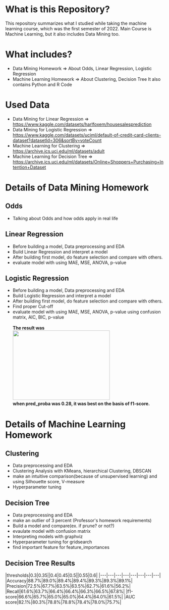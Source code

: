 # What is this Repository?
This repository summarizes what I studied while taking the machine learning course, which was the first semester of 2022. Main Course is Machine Learning, but it also includes Data Mining too. 

# What includes?
+ Data Mining Homework => About Odds, Linear Regression, Logistic Regression
+ Machine Learning Homework => About Clustering, Decision Tree
It also contains Python and R Code

# Used Data
+ Data Mining for Linear Regression => https://www.kaggle.com/datasets/harlfoxem/housesalesprediction
+ Data Mining for Logistic Regression => https://www.kaggle.com/datasets/uciml/default-of-credit-card-clients-dataset?datasetId=306&sortBy=voteCount
+ Machine Learning for Clustering => https://archive.ics.uci.edu/ml/datasets/adult
+ Machine Learning for Decision Tree => https://archive.ics.uci.edu/ml/datasets/Online+Shoppers+Purchasing+Intention+Dataset

# Details of Data Mining Homework
## Odds
+ Talking about Odds and how odds apply in real life
## Linear Regression
+ Before building a model, Data preprocessing and EDA
+ Build Linear Regression and interpret a model
+ After building first model, do feature selection and compare with others.
+ evaluate model with using MAE, MSE, ANOVA, p-value
## Logistic Regression
+ Before building a model, Data preprocessing and EDA
+ Build Logistic Regression and interpret a model
+ After building first model, do feature selection and compare with others.
+ Find proper Cut-off
+ evaluate model with using MAE, MSE, ANOVA, p-value using confusion matrix, AIC, BIC, p-value <br><br>
<strong>The result was</strong><br>
<img src = "https://user-images.githubusercontent.com/84063359/177470861-c8b37556-34fe-4e88-bd3e-df0c43a9203a.png" width = 80% height = 220></img><br>
<strong>when pred_proba was 0.28, it was best on the basis of f1-score.</strong>

# Details of Machine Learning Homework
## Clustering
+ Data preprocessing and EDA
+ Clustering Analysis with KMeans, hierarchical Clustering, DBSCAN
+ make an intuitive comparison(because of unsupervised learning) and using Silhouette score, V-measure
+ Hyperparameter tuning

## Decision Tree
+ Data preprocessing and EDA
+ make an outlier of 3 percent (Professor's homework requirements)
+ Build a model and compare(ex. if prune? or not?)
+ evaulate model with confusion matrix
+ Interpreting models with graphviz
+ Hyperparameter tuning for gridsearch
+ find important feature for feature_importances

## Decision Tree Results
|thresholds|0.3|0.35||0.4|0.45|0.5||0.55|0.6|
|---|---|---|---|---|---|---|---|
|Accuracy|88.7%|89.0%|89.4%|89.4%|89.3%|89.3%|89.1%|
|Precision|72.5%|67.7%|63.5%|63.5%|62.7%|61.6%|56.2%|
|Recall|61.6%|63.7%|66.4%|66.4%|66.3%|66.5%|67.8%|
|f1-score|66.6%|65.7%|65.0%|65.0%|64.4%|64.0%|61.5%|
|AUC score|82.1%|80.3%|78.8%|78.8%|78.4%|78.0%|75.7%|
